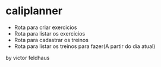 # caliplanner

- Rota para criar exercicios
- Rota para listar os exercicios
- Rota para cadastrar os treinos
- Rota para listar os treinos para fazer(A partir do dia atual)


by victor feldhaus